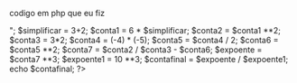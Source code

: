 codigo em php que eu fiz
<?php
echo "resolva ([6*(3+2)]²/ 3*2 - ((1-5)*(2-7)/ 2)²)³/10³<br>";

$simplificar = 3+2;


$conta1 = 6 * $simplificar;
$conta2 = $conta1 **2;
$conta3 = 3*2;
$conta4 = (-4) * (-5);
$conta5 = $conta4 / 2;
$conta6 = $conta5 **2;
$conta7 = $conta2 / $conta3 - $conta6; 
$expoente = $conta7 **3;
$expoente1 = 10 **3;
$contafinal = $expoente / $expoente1;
echo $contafinal;
?>
